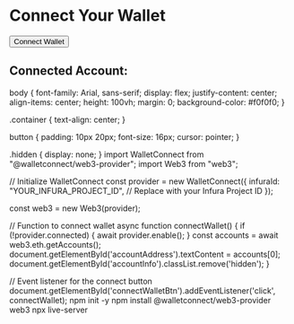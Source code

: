 <!DOCTYPE html>
<html lang="en">
<head>
  <meta charset="UTF-8">
  <meta name="viewport" content="width=device-width, initial-scale=1.0">
  <title>DApp Wallet Connect</title>
  <link rel="stylesheet" href="styles.css">
</head>
<body>
  <div class="container">
    <h1>Connect Your Wallet</h1>
    <button id="connectWalletBtn">Connect Wallet</button>
    <div id="accountInfo" class="hidden">
      <h2>Connected Account:</h2>
      <p id="accountAddress"></p>
    </div>
  </div>
  <script src="app.js"></script>
</body>
</html>
body {
  font-family: Arial, sans-serif;
  display: flex;
  justify-content: center;
  align-items: center;
  height: 100vh;
  margin: 0;
  background-color: #f0f0f0;
}

.container {
  text-align: center;
}

button {
  padding: 10px 20px;
  font-size: 16px;
  cursor: pointer;
}

.hidden {
  display: none;
}
import WalletConnect from "@walletconnect/web3-provider";
import Web3 from "web3";

// Initialize WalletConnect
const provider = new WalletConnect({
  infuraId: "YOUR_INFURA_PROJECT_ID", // Replace with your Infura Project ID
});

const web3 = new Web3(provider);

// Function to connect wallet
async function connectWallet() {
  if (!provider.connected) {
    await provider.enable();
  }
  const accounts = await web3.eth.getAccounts();
  document.getElementById('accountAddress').textContent = accounts[0];
  document.getElementById('accountInfo').classList.remove('hidden');
}

// Event listener for the connect button
document.getElementById('connectWalletBtn').addEventListener('click', connectWallet);
npm init -y
npm install @walletconnect/web3-provider web3
npx live-server
